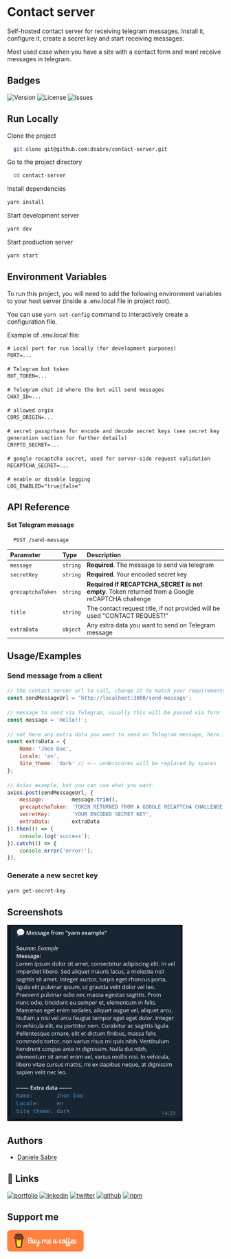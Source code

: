 # Contact server

Self-hosted contact server for receiving telegram messages. Install it, configure it, create a secret key and start receiving messages.

Most used case when you have a site with a contact form and want receive messages in telegram.


## Badges

![Version](https://img.shields.io/github/package-json/v/dsabre/contact-server?style=for-the-badge)
![License](https://img.shields.io/github/license/dsabre/contact-server?style=for-the-badge)
![Issues](https://img.shields.io/github/issues/dsabre/contact-server?style=for-the-badge)


## Run Locally

Clone the project

```bash
  git clone git@github.com:dsabre/contact-server.git
```

Go to the project directory

```bash
  cd contact-server
```

Install dependencies

```bash
yarn install
```

Start development server

```bash
yarn dev
```

Start production server

```bash
yarn start
```


## Environment Variables

To run this project, you will need to add the following environment variables to your host server (inside a .env.local file in project root).

You can use `yarn set-config` command to interactively create a configuration file.

Example of .env.local file:

```dotenv
# Local port for run locally (for development purposes)
PORT=...

# Telegram bot token
BOT_TOKEN=...

# Telegram chat id where the bot will send messages
CHAT_ID=...

# allowed orgin
CORS_ORIGIN=...

# secret passprhase for encode and decode secret keys (see secret key generation section for further details)
CRYPTO_SECRET=...

# google recaptcha secret, used for server-side request validation
RECAPTCHA_SECRET=...

# enable or disable logging
LOG_ENABLED="true|false"
```
## API Reference

#### Set Telegram message

```http
  POST /send-message
```

| Parameter         | Type     | Description                                                                                     |
|:------------------| :------- |:------------------------------------------------------------------------------------------------|
| `message`         | `string` | **Required**. The message to send via telegram                                                  |
| `secretKey`         | `string` | **Required**. Your encoded secret key                                                             |
| `grecaptchaToken` | `string` | **Required if RECAPTCHA_SECRET is not empty**. Token returned from a Google reCAPTCHA challenge |
| `title`           | `string` | The contact request title, if not provided will be used "CONTACT REQUEST!"                      |
| `extraData`       | `object` | Any extra data you want to send on Telegram message                                             |


## Usage/Examples

### Send message from a client

```javascript
// the contact server url to call, change it to match your requirements
const sendMessageUrl = 'http://localhost:3000/send-message';

// message to send via Telegram, usually this will be passed via form
const message = 'Hello!!';

// set here any extra data you want to send on Telegram message, here is an example of what I used for my personal site
const extraData = {
    Name: 'Jhon Doe',
    Locale: 'en', 
    Site_theme: 'dark' // <-- underscores will be replaced by spaces
};

// Axios example, but you can use what you want:
axios.post(sendMessageUrl, {
    message:         message.trim(),
    grecaptchaToken: 'TOKEN RETURNED FROM A GOOGLE RECAPTCHA CHALLENGE',
    secretKey:       'YOUR ENCODED SECRET KEY',
    extraData:       extraData
}).then(() => {
    console.log('success');
}).catch(() => {
    console.error('error!');
});
```

### Generate a new secret key

```bash
yarn get-secret-key
```


## Screenshots

![App Screenshot](/screenshots/telegram_example.png "Example telegram message received")


## Authors

- [Daniele Sabre](https://dsabre.github.io/resume/)


## 🔗 Links

[![portfolio](https://img.shields.io/badge/my_portfolio-000?style=for-the-badge&logo=ko-fi&logoColor=white)](https://dsabre.github.io/resume/)
[![linkedin](https://img.shields.io/badge/linkedin-0A66C2?style=for-the-badge&logo=linkedin&logoColor=white)](https://linkedin.com/in/danielesabre)
[![twitter](https://img.shields.io/badge/twitter-1DA1F2?style=for-the-badge&logo=twitter&logoColor=white)](https://twitter.com/raniel86)
[![github](https://img.shields.io/badge/github-171515?style=for-the-badge&logo=github&logoColor=white)](https://github.com/dsabre)
[![npm](https://img.shields.io/badge/npm-cb0000?style=for-the-badge&logo=npm&logoColor=white)](https://www.npmjs.com/~dsabre)


## Support me

<a href="https://www.buymeacoffee.com/daniele.sabre" target="_blank">
  <img src="https://raw.githubusercontent.com/dsabre/dsabre/main/images/bmc.png" alt="Buy Me a Coffee" title="Buy Me a Coffee" height="50" />
</a>

